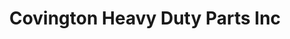 ---
title: "Covington Heavy Duty Parts Inc"
url: /pensacola/covington-heavy-duty-parts-inc/
shop: car parts
---